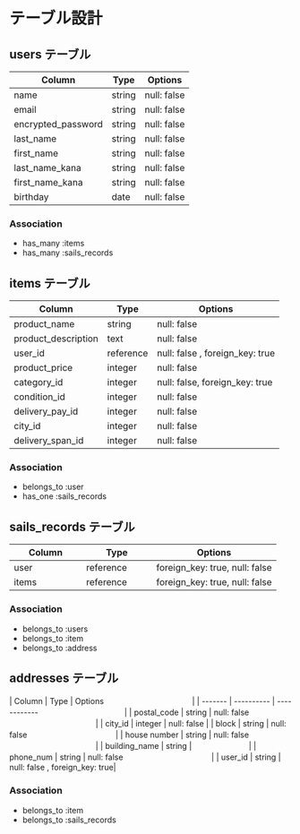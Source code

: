 # テーブル設計

## users テーブル

| Column             | Type    | Options     |
| ------------------ | ------  | ----------- |
| name               | string  | null: false |
| email              | string  | null: false|
| encrypted_password | string  | null: false |
| last_name          | string  | null: false |
| first_name         | string  | null: false |
| last_name_kana     | string  | null: false |
| first_name_kana    | string  | null: false |
| birthday           | date | null: false |


### Association

- has_many  :items
- has_many  :sails_records


## items テーブル

| Column                | Type   | Options     |
| ------                | ------ | ----------- |
| product_name          | string | null: false |
| product_description   | text   | null: false |
| user_id               | reference | null: false , foreign_key: true|
| product_price         | integer| null: false |
| category_id         　| integer | null: false, foreign_key: true |
| condition_id          | integer | null: false |
| delivery_pay_id       | integer | null: false |
| city_id               | integer      | null: false|
| delivery_span_id      | integer | null: false |


### Association

- belongs_to :user
- has_one :sails_records


## sails_records テーブル

| Column          | Type       | Options                       |
| ------          | ---------- | ------------------------------|
| user　　　　　    | reference 　　| foreign_key: true, null: false |
| items 　　　      | reference 　　| foreign_key: true, null: false |

### Association

- belongs_to :users
- belongs_to :item
- belongs_to :address


## addresses テーブル

| Column            | Type       | Options     　　　　　　　　　　　|
| -------           | ---------- | ------------　　　　　　　　　　　|
| postal_code       | string     | null: false 　　　　　　　　　　　|
| city_id           | integer    | null: false                  |
| block             | string     | null: false 　　　　　　　　　　　|
| house number      | string     | null: false 　　　　　　　　　　　|
| building_name     | string     | 　　　　　　　|
| phone_num         | string     | null: false 　　　　　　　　　　　|
| user_id           | string | null: false , foreign_key: true|

### Association

- belongs_to :item
- belongs_to :sails_records
